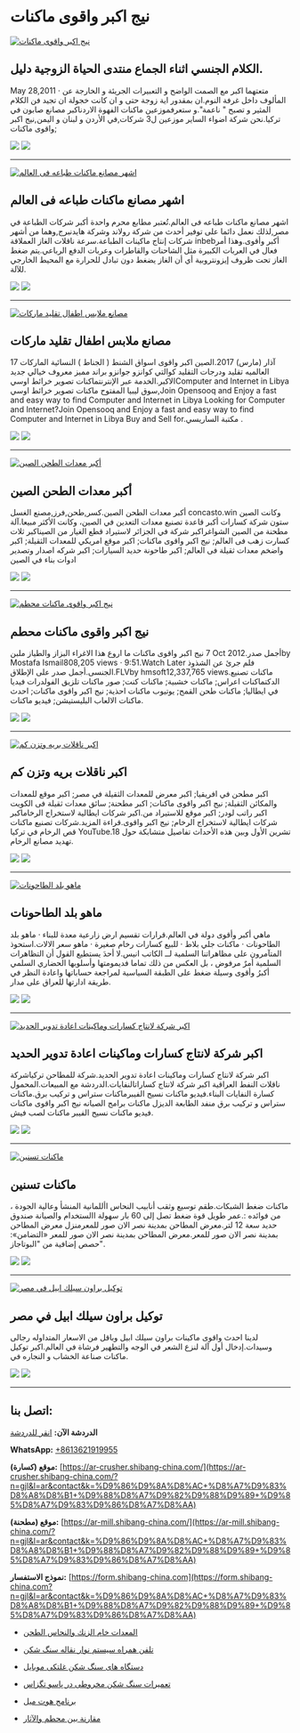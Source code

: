 # نيج اكبر واقوى ماكنات

<a href="https://swt.shibang-china.com/?n=gjl&l=ar&img&k=%D9%86%D9%8A%D8%AC+%D8%A7%D9%83%D8%A8%D8%B1+%D9%88%D8%A7%D9%82%D9%88%D9%89+%D9%85%D8%A7%D9%83%D9%86%D8%A7%D8%AA" target="_blank">![نيج اكبر واقوى ماكنات](http://static.shibang-china.com/all-800x300/163.jpg)</a>

## الكلام الجنسي اثناء الجماع منتدى الحياة الزوجية دليل.
May 28,2011 · متعتهما اكبر مع الصمت الواضح و التعبيرات الجريئة و الخارجة عن المألوف داخل غرفة النوم.ان بمقدور اية زوجة حتى و ان كانت خجولة ان تجيد فن الكلام المثير و تصبح " ناعمة".و ستعرفموزعين ماكنات الفهوة الاردناكبر مصانع صابون في تركيا.نحن شركة اضواء الساير موزعين ل3 شركات,في الأردن و لبنان و اليمن,نيج اكبر واقوى ماكنات;


<a href="https://whatsapp.shibangsoft.com/WhatsApp.php" target="_blank" title="WhatsApp">![](http://static.shibang-china.com/icon/whatsapp.png)</a> <a href="https://swt.shibang-china.com/?n=gjl&l=ar&icon&k=%D9%86%D9%8A%D8%AC+%D8%A7%D9%83%D8%A8%D8%B1+%D9%88%D8%A7%D9%82%D9%88%D9%89+%D9%85%D8%A7%D9%83%D9%86%D8%A7%D8%AA" target="_blank">![](http://static.shibang-china.com/icon/chat-ar.png)</a>

---

<a href="https://swt.shibang-china.com/?n=gjl&l=ar&img&k=%D9%86%D9%8A%D8%AC+%D8%A7%D9%83%D8%A8%D8%B1+%D9%88%D8%A7%D9%82%D9%88%D9%89+%D9%85%D8%A7%D9%83%D9%86%D8%A7%D8%AA" target="_blank">![اشهر مصانع ماكنات طباعه فى العالم](http://static.shibang-china.com/all-800x300/680.jpg)</a>

## اشهر مصانع ماكنات طباعه فى العالم
اشهر مصانع ماكنات طباعه فى العالم.تُعتبر مطابع محرم واحدة أكبر شركات الطباعة في مصر,لذلك نعمل دائما على توفير أحدث من شركة رولاند وشركة هايدنبرج,وهما من أشهر شركات إنتاج ماكينات الطباعة.سرعة ناقلات الغاز العملاقة inbebأكبر وأقوى.وهذا أمر فعال في العربات الكبيرة مثل الشاحنات والقاطرات وعربات الدفع الرباعي.يتم ضغط الغاز تحت ظروف إيزونتروبية أي أن الغاز يضغط دون تبادل للحرارة مع المحيط الخارجي للآلة.


<a href="https://whatsapp.shibangsoft.com/WhatsApp.php" target="_blank" title="WhatsApp">![](http://static.shibang-china.com/icon/whatsapp.png)</a> <a href="https://swt.shibang-china.com/?n=gjl&l=ar&icon&k=%D9%86%D9%8A%D8%AC+%D8%A7%D9%83%D8%A8%D8%B1+%D9%88%D8%A7%D9%82%D9%88%D9%89+%D9%85%D8%A7%D9%83%D9%86%D8%A7%D8%AA" target="_blank">![](http://static.shibang-china.com/icon/chat-ar.png)</a>

---

<a href="https://swt.shibang-china.com/?n=gjl&l=ar&img&k=%D9%86%D9%8A%D8%AC+%D8%A7%D9%83%D8%A8%D8%B1+%D9%88%D8%A7%D9%82%D9%88%D9%89+%D9%85%D8%A7%D9%83%D9%86%D8%A7%D8%AA" target="_blank">![مصانع ملابس اطفال تقليد ماركات](http://static.shibang-china.com/all-800x300/369.jpg)</a>

## مصانع ملابس اطفال تقليد ماركات
17 آذار (مارس) 2017.الصين اكبر واقوى اسواق الشنط ( الجناط ) النسائية الماركات العالميه تقليد ودرجات التقليد كوالتي كوانزو جوانزو براند مميز معروف خيالي جديد الاكبر.الخدمة عبر الإنترنتماكنات تصوير خرائط اوسيComputer and Internet in Libya سوق ليبيا المفتوح ماكنات تصوير خرائط اوسي,Join Opensooq and Enjoy a fast and easy way to find Computer and Internet in Libya Looking for Computer and Internet?Join Opensooq and Enjoy a fast and easy way to find Computer and Internet in Libya Buy and Sell for.مكتبة الساريسي .


<a href="https://whatsapp.shibangsoft.com/WhatsApp.php" target="_blank" title="WhatsApp">![](http://static.shibang-china.com/icon/whatsapp.png)</a> <a href="https://swt.shibang-china.com/?n=gjl&l=ar&icon&k=%D9%86%D9%8A%D8%AC+%D8%A7%D9%83%D8%A8%D8%B1+%D9%88%D8%A7%D9%82%D9%88%D9%89+%D9%85%D8%A7%D9%83%D9%86%D8%A7%D8%AA" target="_blank">![](http://static.shibang-china.com/icon/chat-ar.png)</a>

---

<a href="https://swt.shibang-china.com/?n=gjl&l=ar&img&k=%D9%86%D9%8A%D8%AC+%D8%A7%D9%83%D8%A8%D8%B1+%D9%88%D8%A7%D9%82%D9%88%D9%89+%D9%85%D8%A7%D9%83%D9%86%D8%A7%D8%AA" target="_blank">![أكبر معدات الطحن الصين](http://static.shibang-china.com/all-800x300/1268.jpg)</a>

## أكبر معدات الطحن الصين
أكبر معدات الطحن الصين.كسر,طحن,فرز,مصنع الغسل concasto.win وكانت الصين ستون شركة كسارات أكبر قاعدة تصنيع معدات التعدين في الصين، وكانت الأكثر مبيعا.آلة مطحنة من الصين الشواغراكبر شركة في الجزائر لاستيراد قطع الغيار من الصيناكبر ثلات كسارت زهب فى العالم; نيج اكبر واقوى ماكنات; اكبر موقع امريكي للمعدات الثقيلة; اكبر واضخم معدات ثقيلة فى العالم; اكبر طاحونة حديد السيارات; اكبر شركه اصدار وتصدير ادوات بناء في الصين


<a href="https://whatsapp.shibangsoft.com/WhatsApp.php" target="_blank" title="WhatsApp">![](http://static.shibang-china.com/icon/whatsapp.png)</a> <a href="https://swt.shibang-china.com/?n=gjl&l=ar&icon&k=%D9%86%D9%8A%D8%AC+%D8%A7%D9%83%D8%A8%D8%B1+%D9%88%D8%A7%D9%82%D9%88%D9%89+%D9%85%D8%A7%D9%83%D9%86%D8%A7%D8%AA" target="_blank">![](http://static.shibang-china.com/icon/chat-ar.png)</a>

---

<a href="https://swt.shibang-china.com/?n=gjl&l=ar&img&k=%D9%86%D9%8A%D8%AC+%D8%A7%D9%83%D8%A8%D8%B1+%D9%88%D8%A7%D9%82%D9%88%D9%89+%D9%85%D8%A7%D9%83%D9%86%D8%A7%D8%AA" target="_blank">![نيج اكبر واقوى ماكنات محطم](http://static.shibang-china.com/all-800x300/87.jpg)</a>

## نيج اكبر واقوى ماكنات محطم
نيج اكبر واقوى ماكنات ‫ما اروع هذا الاغراء البزاز والطياز ملبن‬‎ 7 Oct 2012.أجمل صدرby Mostafa Ismail808,205 views · 9:51.Watch Later فلم جرئ عن الشذوذ الجنسى.أجمل صدر على الإطلاق.FLVby hmsoft12,337,765 views.ماكنات تصنيع الدكتماكنات اعراس; ماكنات خشبية; ماكنات كنت; صور ماكنات تلزيق الفولدرات فيديا في ايطاليا; ماكنات طحن القمح; يوتيوب ماكنات احذية; نيج اكبر واقوى ماكنات; احدث ماكنات الالعاب البليستيشن; فيديو ماكنات.


<a href="https://whatsapp.shibangsoft.com/WhatsApp.php" target="_blank" title="WhatsApp">![](http://static.shibang-china.com/icon/whatsapp.png)</a> <a href="https://swt.shibang-china.com/?n=gjl&l=ar&icon&k=%D9%86%D9%8A%D8%AC+%D8%A7%D9%83%D8%A8%D8%B1+%D9%88%D8%A7%D9%82%D9%88%D9%89+%D9%85%D8%A7%D9%83%D9%86%D8%A7%D8%AA" target="_blank">![](http://static.shibang-china.com/icon/chat-ar.png)</a>

---

<a href="https://swt.shibang-china.com/?n=gjl&l=ar&img&k=%D9%86%D9%8A%D8%AC+%D8%A7%D9%83%D8%A8%D8%B1+%D9%88%D8%A7%D9%82%D9%88%D9%89+%D9%85%D8%A7%D9%83%D9%86%D8%A7%D8%AA" target="_blank">![اكبر ناقلات بريه وتزن كم](http://static.shibang-china.com/all-800x300/993.jpg)</a>

## اكبر ناقلات بريه وتزن كم
اكبر مطحن في افريقيا; اكبر معرض للمعدات الثقيلة في مصر; اكبر موقع للمعدات والمكائن الثقيلة; نيج اكبر واقوى ماكنات; اكبر مطحنة; سائق معدات ثقيلة فى الكويت اكبر راتب لودر; اكبر موقع للاستيراد من.اكبر شركات ايطالية لاستخراج الرخاماكبر شركات ايطالية لاستخراج الرخام; نيج اكبر واقوى.قراءة المزيد.‫شركات تصنيع ماكنات قص الرخام في تركيا‬‎ YouTube.18 تشرين الأول وبين هذه الأحداث تفاصيل متشابكة حول تهديد مصانع الرخام.


<a href="https://whatsapp.shibangsoft.com/WhatsApp.php" target="_blank" title="WhatsApp">![](http://static.shibang-china.com/icon/whatsapp.png)</a> <a href="https://swt.shibang-china.com/?n=gjl&l=ar&icon&k=%D9%86%D9%8A%D8%AC+%D8%A7%D9%83%D8%A8%D8%B1+%D9%88%D8%A7%D9%82%D9%88%D9%89+%D9%85%D8%A7%D9%83%D9%86%D8%A7%D8%AA" target="_blank">![](http://static.shibang-china.com/icon/chat-ar.png)</a>

---

<a href="https://swt.shibang-china.com/?n=gjl&l=ar&img&k=%D9%86%D9%8A%D8%AC+%D8%A7%D9%83%D8%A8%D8%B1+%D9%88%D8%A7%D9%82%D9%88%D9%89+%D9%85%D8%A7%D9%83%D9%86%D8%A7%D8%AA" target="_blank">![ماهو بلد الطاحونات](http://static.shibang-china.com/all-800x300/1436.jpg)</a>

## ماهو بلد الطاحونات
ماهي أكبر وأقوى دولة في العالم.قرارات تقسيم ارض زارعية معدة للبناء · ماهو بلد الطاحونات · ماكنات جلي بلاط · للبيع كسارات رخام صغيرة · ماهو سعر الالات.استحوذ المتآمرون على مظاهراتنا السلمية لــ الكاتب انيس.لا أحدَ يستطيع القول أن التظاهرات السلمية أمرٌ مرفوض ، بل العكس من ذلك تماما فديمومتها وأسلوبها الحضاري السلمي أكبرُ وأقوى وسيلة ضغط على الطبقة السياسية لمراجعة حساباتها واعادة النظر في طريقة ادارتها للعراق على مدار.


<a href="https://whatsapp.shibangsoft.com/WhatsApp.php" target="_blank" title="WhatsApp">![](http://static.shibang-china.com/icon/whatsapp.png)</a> <a href="https://swt.shibang-china.com/?n=gjl&l=ar&icon&k=%D9%86%D9%8A%D8%AC+%D8%A7%D9%83%D8%A8%D8%B1+%D9%88%D8%A7%D9%82%D9%88%D9%89+%D9%85%D8%A7%D9%83%D9%86%D8%A7%D8%AA" target="_blank">![](http://static.shibang-china.com/icon/chat-ar.png)</a>

---

<a href="https://swt.shibang-china.com/?n=gjl&l=ar&img&k=%D9%86%D9%8A%D8%AC+%D8%A7%D9%83%D8%A8%D8%B1+%D9%88%D8%A7%D9%82%D9%88%D9%89+%D9%85%D8%A7%D9%83%D9%86%D8%A7%D8%AA" target="_blank">![اكبر شركة لانتاج كسارات وماكينات اعادة تدوير الحديد](http://static.shibang-china.com/all-800x300/238.jpg)</a>

## اكبر شركة لانتاج كسارات وماكينات اعادة تدوير الحديد
اكبر شركة لانتاج كسارات وماكينات اعادة تدوير الحديد.شركة للمطاحن تركياشركة ناقلات النفط العراقية اكبر شركة لانتاج كساراتالنفايات.الدردشة مع المبيعات.المحمول كسارة النفايات البناء.فيديو ماكنات نسيج الفيبرماكنات ستراس و تركيب برق.ماكنات ستراس و تركيب برق منفد الطابعة الديزل ماكنات برامج الصيانه نيج اكبر واقوى ماكنات فيديو ماكنات نسيج الفيبر ماكنات لصب فيش.


<a href="https://whatsapp.shibangsoft.com/WhatsApp.php" target="_blank" title="WhatsApp">![](http://static.shibang-china.com/icon/whatsapp.png)</a> <a href="https://swt.shibang-china.com/?n=gjl&l=ar&icon&k=%D9%86%D9%8A%D8%AC+%D8%A7%D9%83%D8%A8%D8%B1+%D9%88%D8%A7%D9%82%D9%88%D9%89+%D9%85%D8%A7%D9%83%D9%86%D8%A7%D8%AA" target="_blank">![](http://static.shibang-china.com/icon/chat-ar.png)</a>

---

<a href="https://swt.shibang-china.com/?n=gjl&l=ar&img&k=%D9%86%D9%8A%D8%AC+%D8%A7%D9%83%D8%A8%D8%B1+%D9%88%D8%A7%D9%82%D9%88%D9%89+%D9%85%D8%A7%D9%83%D9%86%D8%A7%D8%AA" target="_blank">![ماكنات تسنين](http://static.shibang-china.com/all-800x300/109.jpg)</a>

## ماكنات تسنين
ماكنات ضغط الشبكات.طقم توسيع وثقب أنابيب النحاس األلمانية المنشأ وعالية الجودة ، من فوائده :.عمر طويل قوة ضغط تصل إلى 60 بار سهولة االستخدام والصيانة صندوق حديد سعة 12 لتر.معرض المطاحن بمدينة نصر الان صور للمعرمنزل معرض المطاحن بمدينة نصر الان صور للمعر.معرض المطاحن بمدينة نصر الان صور للمعر «التضامن»: حصص إضافية من "البوتاجاز".


<a href="https://whatsapp.shibangsoft.com/WhatsApp.php" target="_blank" title="WhatsApp">![](http://static.shibang-china.com/icon/whatsapp.png)</a> <a href="https://swt.shibang-china.com/?n=gjl&l=ar&icon&k=%D9%86%D9%8A%D8%AC+%D8%A7%D9%83%D8%A8%D8%B1+%D9%88%D8%A7%D9%82%D9%88%D9%89+%D9%85%D8%A7%D9%83%D9%86%D8%A7%D8%AA" target="_blank">![](http://static.shibang-china.com/icon/chat-ar.png)</a>

---

<a href="https://swt.shibang-china.com/?n=gjl&l=ar&img&k=%D9%86%D9%8A%D8%AC+%D8%A7%D9%83%D8%A8%D8%B1+%D9%88%D8%A7%D9%82%D9%88%D9%89+%D9%85%D8%A7%D9%83%D9%86%D8%A7%D8%AA" target="_blank">![توكيل براون سيلك ابيل في مصر](http://static.shibang-china.com/all-800x300/932.jpg)</a>

## توكيل براون سيلك ابيل في مصر
لدينا احدث واقوى ماكينات براون سيلك ابيل وباقل من الاسعار المتداوله رجالى وسيدات‏.إدخال أول آلة لنزع الشعر في الوجه والتطهير فرشاة في العالم.اكبر توكيل ماكنات صناعة الخشاب و النجاره في.

<a href="https://whatsapp.shibangsoft.com/WhatsApp.php" target="_blank" title="WhatsApp">![](http://static.shibang-china.com/icon/whatsapp.png)</a> <a href="https://swt.shibang-china.com/?n=gjl&l=ar&icon&k=%D9%86%D9%8A%D8%AC+%D8%A7%D9%83%D8%A8%D8%B1+%D9%88%D8%A7%D9%82%D9%88%D9%89+%D9%85%D8%A7%D9%83%D9%86%D8%A7%D8%AA" target="_blank">![](http://static.shibang-china.com/icon/chat-ar.png)</a>

---
## اتصل بنا:

**الدردشة الآن:** [انقر للدردشة](https://swt.shibang-china.com?n=gjl&l=ar&contact&k=%D9%86%D9%8A%D8%AC+%D8%A7%D9%83%D8%A8%D8%B1+%D9%88%D8%A7%D9%82%D9%88%D9%89+%D9%85%D8%A7%D9%83%D9%86%D8%A7%D8%AA)

**WhatsApp:**  [+8613621919955](https://whatsapp.shibangsoft.com/WhatsApp.php)

**موقع (كسارة):** [https://ar-crusher.shibang-china.com/](https://ar-crusher.shibang-china.com/?n=gjl&l=ar&contact&k=%D9%86%D9%8A%D8%AC+%D8%A7%D9%83%D8%A8%D8%B1+%D9%88%D8%A7%D9%82%D9%88%D9%89+%D9%85%D8%A7%D9%83%D9%86%D8%A7%D8%AA)

**موقع (مطحنة):** [https://ar-mill.shibang-china.com/](https://ar-mill.shibang-china.com/?n=gjl&l=ar&contact&k=%D9%86%D9%8A%D8%AC+%D8%A7%D9%83%D8%A8%D8%B1+%D9%88%D8%A7%D9%82%D9%88%D9%89+%D9%85%D8%A7%D9%83%D9%86%D8%A7%D8%AA)

**نموذج الاستفسار:** [https://form.shibang-china.com](https://form.shibang-china.com?n=gjl&l=ar&contact&k=%D9%86%D9%8A%D8%AC+%D8%A7%D9%83%D8%A8%D8%B1+%D9%88%D8%A7%D9%82%D9%88%D9%89+%D9%85%D8%A7%D9%83%D9%86%D8%A7%D8%AA)

* [المعدات خام الزنك والنحاس الطحن](../37/%D8%A7%D9%84%D9%85%D8%B9%D8%AF%D8%A7%D8%AA%20%D8%AE%D8%A7%D9%85%20%D8%A7%D9%84%D8%B2%D9%86%D9%83%20%D9%88%D8%A7%D9%84%D9%86%D8%AD%D8%A7%D8%B3%20%D8%A7%D9%84%D8%B7%D8%AD%D9%86.md)

* [تلفن همراه سیستم نوار نقاله سنگ شکن](../39/%D8%AA%D9%84%D9%81%D9%86%20%D9%87%D9%85%D8%B1%D8%A7%D9%87%20%D8%B3%DB%8C%D8%B3%D8%AA%D9%85%20%D9%86%D9%88%D8%A7%D8%B1%20%D9%86%D9%82%D8%A7%D9%84%D9%87%20%D8%B3%D9%86%DA%AF%20%D8%B4%DA%A9%D9%86.md)

* [دستگاه های سنگ شکن غلتکی موبایل](../37/%D8%AF%D8%B3%D8%AA%DA%AF%D8%A7%D9%87%20%D9%87%D8%A7%DB%8C%20%D8%B3%D9%86%DA%AF%20%D8%B4%DA%A9%D9%86%20%D8%BA%D9%84%D8%AA%DA%A9%DB%8C%20%D9%85%D9%88%D8%A8%D8%A7%DB%8C%D9%84.md)

* [تعمیرات سنگ شکن مخروطی در پاسو تگزاس](../38/%D8%AA%D8%B9%D9%85%DB%8C%D8%B1%D8%A7%D8%AA%20%D8%B3%D9%86%DA%AF%20%D8%B4%DA%A9%D9%86%20%D9%85%D8%AE%D8%B1%D9%88%D8%B7%DB%8C%20%D8%AF%D8%B1%20%D9%BE%D8%A7%D8%B3%D9%88%20%D8%AA%DA%AF%D8%B2%D8%A7%D8%B3.md)

* [برنامج هوت ميل](../40/%D8%A8%D8%B1%D9%86%D8%A7%D9%85%D8%AC%20%D9%87%D9%88%D8%AA%20%D9%85%D9%8A%D9%84.md)

* [مقارنة بين محطم والآثار](../37/%D9%85%D9%82%D8%A7%D8%B1%D9%86%D8%A9%20%D8%A8%D9%8A%D9%86%20%D9%85%D8%AD%D8%B7%D9%85%20%D9%88%D8%A7%D9%84%D8%A2%D8%AB%D8%A7%D8%B1.md)